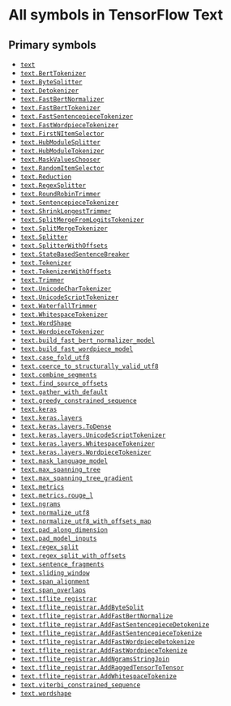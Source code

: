 # All symbols in TensorFlow Text

<!-- Insert buttons and diff -->

## Primary symbols

*   <a href="../text.md"><code>text</code></a>
*   <a href="../text/BertTokenizer.md"><code>text.BertTokenizer</code></a>
*   <a href="../text/ByteSplitter.md"><code>text.ByteSplitter</code></a>
*   <a href="../text/Detokenizer.md"><code>text.Detokenizer</code></a>
*   <a href="../text/FastBertNormalizer.md"><code>text.FastBertNormalizer</code></a>
*   <a href="../text/FastBertTokenizer.md"><code>text.FastBertTokenizer</code></a>
*   <a href="../text/FastSentencepieceTokenizer.md"><code>text.FastSentencepieceTokenizer</code></a>
*   <a href="../text/FastWordpieceTokenizer.md"><code>text.FastWordpieceTokenizer</code></a>
*   <a href="../text/FirstNItemSelector.md"><code>text.FirstNItemSelector</code></a>
*   <a href="../text/HubModuleSplitter.md"><code>text.HubModuleSplitter</code></a>
*   <a href="../text/HubModuleTokenizer.md"><code>text.HubModuleTokenizer</code></a>
*   <a href="../text/MaskValuesChooser.md"><code>text.MaskValuesChooser</code></a>
*   <a href="../text/RandomItemSelector.md"><code>text.RandomItemSelector</code></a>
*   <a href="../text/Reduction.md"><code>text.Reduction</code></a>
*   <a href="../text/RegexSplitter.md"><code>text.RegexSplitter</code></a>
*   <a href="../text/RoundRobinTrimmer.md"><code>text.RoundRobinTrimmer</code></a>
*   <a href="../text/SentencepieceTokenizer.md"><code>text.SentencepieceTokenizer</code></a>
*   <a href="../text/ShrinkLongestTrimmer.md"><code>text.ShrinkLongestTrimmer</code></a>
*   <a href="../text/SplitMergeFromLogitsTokenizer.md"><code>text.SplitMergeFromLogitsTokenizer</code></a>
*   <a href="../text/SplitMergeTokenizer.md"><code>text.SplitMergeTokenizer</code></a>
*   <a href="../text/Splitter.md"><code>text.Splitter</code></a>
*   <a href="../text/SplitterWithOffsets.md"><code>text.SplitterWithOffsets</code></a>
*   <a href="../text/StateBasedSentenceBreaker.md"><code>text.StateBasedSentenceBreaker</code></a>
*   <a href="../text/Tokenizer.md"><code>text.Tokenizer</code></a>
*   <a href="../text/TokenizerWithOffsets.md"><code>text.TokenizerWithOffsets</code></a>
*   <a href="../text/Trimmer.md"><code>text.Trimmer</code></a>
*   <a href="../text/UnicodeCharTokenizer.md"><code>text.UnicodeCharTokenizer</code></a>
*   <a href="../text/UnicodeScriptTokenizer.md"><code>text.UnicodeScriptTokenizer</code></a>
*   <a href="../text/WaterfallTrimmer.md"><code>text.WaterfallTrimmer</code></a>
*   <a href="../text/WhitespaceTokenizer.md"><code>text.WhitespaceTokenizer</code></a>
*   <a href="../text/WordShape_cls.md"><code>text.WordShape</code></a>
*   <a href="../text/WordpieceTokenizer.md"><code>text.WordpieceTokenizer</code></a>
*   <a href="../text/build_fast_bert_normalizer_model.md"><code>text.build_fast_bert_normalizer_model</code></a>
*   <a href="../text/build_fast_wordpiece_model.md"><code>text.build_fast_wordpiece_model</code></a>
*   <a href="../text/case_fold_utf8.md"><code>text.case_fold_utf8</code></a>
*   <a href="../text/coerce_to_structurally_valid_utf8.md"><code>text.coerce_to_structurally_valid_utf8</code></a>
*   <a href="../text/combine_segments.md"><code>text.combine_segments</code></a>
*   <a href="../text/find_source_offsets.md"><code>text.find_source_offsets</code></a>
*   <a href="../text/gather_with_default.md"><code>text.gather_with_default</code></a>
*   <a href="../text/greedy_constrained_sequence.md"><code>text.greedy_constrained_sequence</code></a>
*   <a href="../text/keras.md"><code>text.keras</code></a>
*   <a href="../text/keras/layers.md"><code>text.keras.layers</code></a>
*   <a href="../text/keras/layers/ToDense.md"><code>text.keras.layers.ToDense</code></a>
*   <a href="../text/keras/layers/UnicodeScriptTokenizer.md"><code>text.keras.layers.UnicodeScriptTokenizer</code></a>
*   <a href="../text/keras/layers/WhitespaceTokenizer.md"><code>text.keras.layers.WhitespaceTokenizer</code></a>
*   <a href="../text/keras/layers/WordpieceTokenizer.md"><code>text.keras.layers.WordpieceTokenizer</code></a>
*   <a href="../text/mask_language_model.md"><code>text.mask_language_model</code></a>
*   <a href="../text/max_spanning_tree.md"><code>text.max_spanning_tree</code></a>
*   <a href="../text/max_spanning_tree_gradient.md"><code>text.max_spanning_tree_gradient</code></a>
*   <a href="../text/metrics.md"><code>text.metrics</code></a>
*   <a href="../text/metrics/rouge_l.md"><code>text.metrics.rouge_l</code></a>
*   <a href="../text/ngrams.md"><code>text.ngrams</code></a>
*   <a href="../text/normalize_utf8.md"><code>text.normalize_utf8</code></a>
*   <a href="../text/normalize_utf8_with_offsets_map.md"><code>text.normalize_utf8_with_offsets_map</code></a>
*   <a href="../text/pad_along_dimension.md"><code>text.pad_along_dimension</code></a>
*   <a href="../text/pad_model_inputs.md"><code>text.pad_model_inputs</code></a>
*   <a href="../text/regex_split.md"><code>text.regex_split</code></a>
*   <a href="../text/regex_split_with_offsets.md"><code>text.regex_split_with_offsets</code></a>
*   <a href="../text/sentence_fragments.md"><code>text.sentence_fragments</code></a>
*   <a href="../text/sliding_window.md"><code>text.sliding_window</code></a>
*   <a href="../text/span_alignment.md"><code>text.span_alignment</code></a>
*   <a href="../text/span_overlaps.md"><code>text.span_overlaps</code></a>
*   <a href="../text/tflite_registrar.md"><code>text.tflite_registrar</code></a>
*   <a href="../text/tflite_registrar/AddByteSplit.md"><code>text.tflite_registrar.AddByteSplit</code></a>
*   <a href="../text/tflite_registrar/AddFastBertNormalize.md"><code>text.tflite_registrar.AddFastBertNormalize</code></a>
*   <a href="../text/tflite_registrar/AddFastSentencepieceDetokenize.md"><code>text.tflite_registrar.AddFastSentencepieceDetokenize</code></a>
*   <a href="../text/tflite_registrar/AddFastSentencepieceTokenize.md"><code>text.tflite_registrar.AddFastSentencepieceTokenize</code></a>
*   <a href="../text/tflite_registrar/AddFastWordpieceDetokenize.md"><code>text.tflite_registrar.AddFastWordpieceDetokenize</code></a>
*   <a href="../text/tflite_registrar/AddFastWordpieceTokenize.md"><code>text.tflite_registrar.AddFastWordpieceTokenize</code></a>
*   <a href="../text/tflite_registrar/AddNgramsStringJoin.md"><code>text.tflite_registrar.AddNgramsStringJoin</code></a>
*   <a href="../text/tflite_registrar/AddRaggedTensorToTensor.md"><code>text.tflite_registrar.AddRaggedTensorToTensor</code></a>
*   <a href="../text/tflite_registrar/AddWhitespaceTokenize.md"><code>text.tflite_registrar.AddWhitespaceTokenize</code></a>
*   <a href="../text/viterbi_constrained_sequence.md"><code>text.viterbi_constrained_sequence</code></a>
*   <a href="../text/wordshape.md"><code>text.wordshape</code></a>
